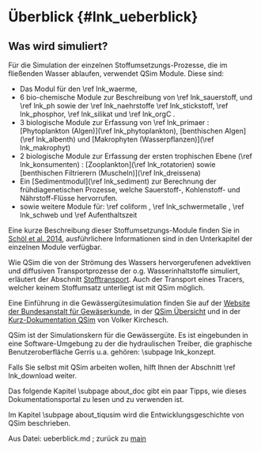 Überblick {#lnk_ueberblick}
==========
 
 
Was wird simuliert?
-------------------

<!-- In der Liste könnte man auch auf die Subpages verlinken
und die Subpages entsprechend anordnen...-->
Für die Simulation der einzelnen Stoffumsetzungs-Prozesse, die im fließenden Wasser
ablaufen, verwendet QSim Module. Diese sind:
- Das Modul für den \ref lnk_waerme,
- 6 bio-chemische Module zur Beschreibung von \ref lnk_sauerstoff, und 
  \ref lnk_ph sowie der \ref lnk_naehrstoffe \ref lnk_stickstoff, \ref lnk_phosphor, 
  \ref lnk_silikat und \ref lnk_orgC .
- 3 biologische Module zur Erfassung von \ref lnk_primaer : 
  [Phytoplankton (Algen)](\ref lnk_phytoplankton), 
  [benthischen Algen](\ref lnk_albenth) und 
  [Makrophyten (Wasserpflanzen)](\ref lnk_makrophyt)
- 2 biologische Module zur Erfassung der ersten trophischen Ebene (\ref lnk_konsumenten) :
 [Zooplankton](\ref lnk_rotatorien) sowie 
 [benthischen Filtrierern (Muscheln)](\ref lnk_dreissena)
- Ein [Sedimentmodul](\ref lnk_sediment) zur Berechnung der frühdiagenetischen
 Prozesse, welche Sauerstoff-, Kohlenstoff- und Nährstoff-Flüsse hervorrufen.
- sowie weitere Module für: \ref coliform , \ref lnk_schwermetalle , \ref lnk_schweb und \ref Aufenthaltszeit

Eine kurze Beschreibung dieser Stoffumsetzungs-Module finden Sie in
<a href="http://bibliothek.bafg.de/webopac/index.asp?detsuche_systematik=online+492" target="_blank">Schöl et al. 2014</a>,
ausführlichere Informationen sind in den Unterkapitel der einzelnen Module verfügbar.

Wie QSim die von der Strömung des Wassers hervorgerufenen advektiven
und diffusiven Transportprozesse der o.g. Wasserinhaltstoffe simuliert,
erläutert der Abschnitt [Stofftransport](#Stofftransport).
Auch der Transport eines Tracers, welcher keinem Stoffumsatz unterliegt ist mit QSim möglich.

Eine Einführung in die Gewässergütesimulation finden Sie auf der
<a href="http://www.bafg.de/DE/08_Ref/U2/01_mikrobiologie/QSIM/qsim_node.html" target="_blank">
Website der Bundesanstalt für Gewäserkunde</a>, in der
<a href="http://bibliothek.bafg.de/webopac/index.asp?detsuche_systematik=online+321" target="_blank">
QSim Übersicht</a> und in der
<a href="./pdf/kurzdoku13_1ber.pdf" target="_blank"> Kurz-Dokumentation
QSim</a> von Volker Kirchesch.

QSim ist der Simulationskern für die Gewässergüte.
Es ist eingebunden in eine Software-Umgebung zu der die hydraulischen Treiber, 
die graphische Benutzeroberfläche Gerris u.a. gehören: \subpage lnk_konzept.

Falls Sie selbst mit QSim arbeiten wollen, hilft Ihnen der Abschnitt \ref lnk_download weiter.

Das folgende Kapitel \subpage about_doc gibt ein paar Tipps, wie
dieses Dokumentationsportal zu lesen und zu verwenden ist.

Im Kapitel \subpage about_tiqusim wird die Entwicklungsgeschichte
von QSim beschrieben.


Aus Datei: ueberblick.md ; zurück zu <a href="index.html">main</a>